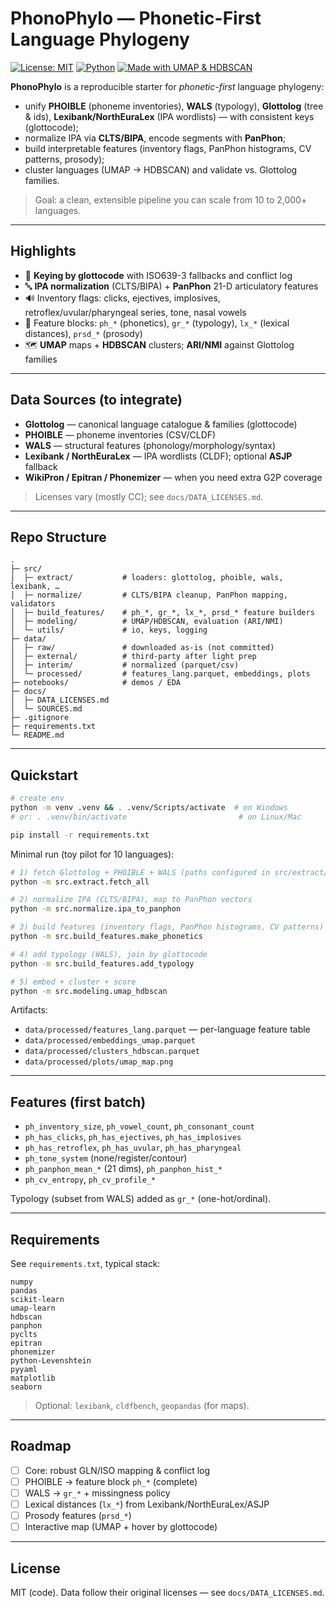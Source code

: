 # PhonoPhylo — Phonetic-First Language Phylogeny

[![License: MIT](https://img.shields.io/badge/License-MIT-green.svg)](#license)
[![Python](https://img.shields.io/badge/python-3.10%2B-blue.svg)]()
[![Made with UMAP & HDBSCAN](https://img.shields.io/badge/UMAP-HDBSCAN-9cf.svg)]()

**PhonoPhylo** is a reproducible starter for *phonetic-first* language phylogeny:
- unify **PHOIBLE** (phoneme inventories), **WALS** (typology), **Glottolog** (tree & ids),
  **Lexibank/NorthEuraLex** (IPA wordlists) — with consistent keys (glottocode);
- normalize IPA via **CLTS/BIPA**, encode segments with **PanPhon**;
- build interpretable features (inventory flags, PanPhon histograms, CV patterns, prosody);
- cluster languages (UMAP → HDBSCAN) and validate vs. Glottolog families.

> Goal: a clean, extensible pipeline you can scale from 10 to 2,000+ languages.

---

## Highlights
- 🔑 **Keying by glottocode** with ISO639-3 fallbacks and conflict log
- 🔤 **IPA normalization** (CLTS/BIPA) + **PanPhon** 21-D articulatory features
- 🔊 Inventory flags: clicks, ejectives, implosives, retroflex/uvular/pharyngeal series, tone, nasal vowels
- 🧩 Feature blocks: `ph_*` (phonetics), `gr_*` (typology), `lx_*` (lexical distances), `prsd_*` (prosody)
- 🗺️ **UMAP** maps + **HDBSCAN** clusters; **ARI/NMI** against Glottolog families

---

## Data Sources (to integrate)
- **Glottolog** — canonical language catalogue & families (glottocode)
- **PHOIBLE** — phoneme inventories (CSV/CLDF)
- **WALS** — structural features (phonology/morphology/syntax)
- **Lexibank / NorthEuraLex** — IPA wordlists (CLDF); optional **ASJP** fallback
- **WikiPron / Epitran / Phonemizer** — when you need extra G2P coverage

> Licenses vary (mostly CC); see `docs/DATA_LICENSES.md`.

---

## Repo Structure
```
.
├─ src/
│  ├─ extract/           # loaders: glottolog, phoible, wals, lexibank, …
│  ├─ normalize/         # CLTS/BIPA cleanup, PanPhon mapping, validators
│  ├─ build_features/    # ph_*, gr_*, lx_*, prsd_* feature builders
│  ├─ modeling/          # UMAP/HDBSCAN, evaluation (ARI/NMI)
│  └─ utils/             # io, keys, logging
├─ data/
│  ├─ raw/               # downloaded as-is (not committed)
│  ├─ external/          # third-party after light prep
│  ├─ interim/           # normalized (parquet/csv)
│  └─ processed/         # features_lang.parquet, embeddings, plots
├─ notebooks/            # demos / EDA
├─ docs/
│  ├─ DATA_LICENSES.md
│  └─ SOURCES.md
├─ .gitignore
├─ requirements.txt
└─ README.md
```

---

## Quickstart

```bash
# create env
python -m venv .venv && . .venv/Scripts/activate  # on Windows
# or: . .venv/bin/activate                         # on Linux/Mac

pip install -r requirements.txt
```

Minimal run (toy pilot for 10 languages):
```bash
# 1) fetch Glottolog + PHOIBLE + WALS (paths configured in src/extract/config.yaml)
python -m src.extract.fetch_all

# 2) normalize IPA (CLTS/BIPA), map to PanPhon vectors
python -m src.normalize.ipa_to_panphon

# 3) build features (inventory flags, PanPhon histograms, CV patterns)
python -m src.build_features.make_phonetics

# 4) add typology (WALS), join by glottocode
python -m src.build_features.add_typology

# 5) embed + cluster + score
python -m src.modeling.umap_hdbscan
```

Artifacts:
- `data/processed/features_lang.parquet` — per-language feature table  
- `data/processed/embeddings_umap.parquet`  
- `data/processed/clusters_hdbscan.parquet`  
- `data/processed/plots/umap_map.png`

---

## Features (first batch)
- `ph_inventory_size`, `ph_vowel_count`, `ph_consonant_count`
- `ph_has_clicks`, `ph_has_ejectives`, `ph_has_implosives`
- `ph_has_retroflex`, `ph_has_uvular`, `ph_has_pharyngeal`
- `ph_tone_system` (none/register/contour)
- `ph_panphon_mean_*` (21 dims), `ph_panphon_hist_*`
- `ph_cv_entropy`, `ph_cv_profile_*`

Typology (subset from WALS) added as `gr_*` (one-hot/ordinal).

---

## Requirements
See `requirements.txt`, typical stack:
```
numpy
pandas
scikit-learn
umap-learn
hdbscan
panphon
pyclts
epitran
phonemizer
python-Levenshtein
pyyaml
matplotlib
seaborn
```

> Optional: `lexibank`, `cldfbench`, `geopandas` (for maps).

---

## Roadmap
- [ ] Core: robust GLN/ISO mapping & conflict log
- [ ] PHOIBLE → feature block `ph_*` (complete)
- [ ] WALS → `gr_*` + missingness policy
- [ ] Lexical distances (`lx_*`) from Lexibank/NorthEuraLex/ASJP
- [ ] Prosody features (`prsd_*`)
- [ ] Interactive map (UMAP + hover by glottocode)

---

## License
MIT (code). Data follow their original licenses — see `docs/DATA_LICENSES.md`.
